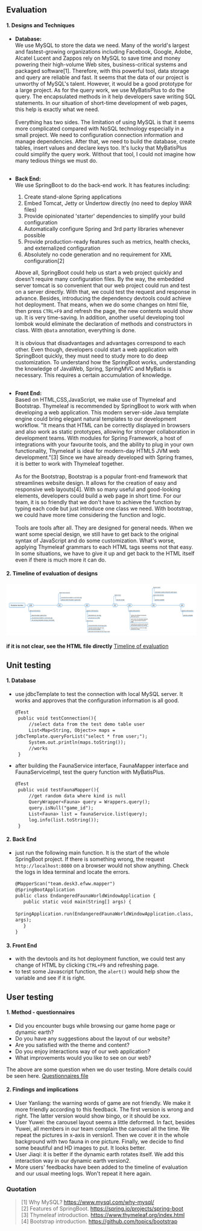 ## Evaluation
#### 1. Designs and Techniques

 - **Database:**    
   We use MySQL to store the data we need. Many of the world's largest and fastest-growing organizations including Facebook, Google, Adobe, Alcatel Lucent and Zappos rely on MySQL to save time and money powering their high-volume Web sites, business-critical systems and packaged software[1].
   Therefore, with this powerful tool, data storage and query are reliable and fast. It seems that the data of our project is unworthy of MySQL's talent. However, it would be a good prototype for a large project. As for the query work, we use MyBatisPlus to do the query. The encapsulated methods in it help developers save writing SQL statements. 
   In our situation of short-time development of web pages, this help is exactly what we need.
   <br/>   
   Everything has two sides. The limitation of using MySQL is that it seems more complicated compared with NoSQL technology especially in a small project. 
   We need to configuration connection information and manage dependencies. After that, we need to build the database, create tables, insert values and declare keys too.
   It's lucky that MyBatisPlus could simplify the query work. Without that tool, I could not imagine how many tedious things we must do.<br/>
   <br/>
 - **Back End:**    
   We use SpringBoot to do the back-end work. It has features including: 
    1) Create stand-alone Spring applications
    2) Embed Tomcat, Jetty or Undertow directly (no need to deploy WAR files)
    3) Provide opinionated 'starter' dependencies to simplify your build configuration
    4) Automatically configure Spring and 3rd party libraries whenever possible
    5) Provide production-ready features such as metrics, health checks, and externalized configuration
    6) Absolutely no code generation and no requirement for XML configuration[2]   
       
   Above all, SpringBoot could help us start a web project quickly and doesn't require many configuration files. By the way, the embedded server tomcat is so convenient that our web project could run and test on a server directly.
   With that, we could test the request and response in advance.
   Besides, introducing the dependency devtools could achieve hot deployment. That means, when we do some changes on html file, then press `CTRL+F9` and refresh the page, the new contents would show up. It is very time-saving.
   In addition, another useful developing tool lombok would eliminate the declaration of methods and constructors in class. With `@Data` annotation, everything is done.<br/>      
   It is obvious that disadvantages and advantages correspond to each other. Even though, developers could start a web application with SpringBoot quickly, they must need to study more to do deep customization. To understand how the SpringBoot works, understanding the knowledge of JavaWeb, Spring, SpringMVC and MyBatis is necessary.
   This requires a certain accumulation of knowledge.  
   <br/>
 - **Front End:**    
   Based on HTML,CSS,JavaScript, we make use of Thymeleaf and Bootstrap. Thymeleaf is recommended by SpringBoot to work with when developing a web application. This modern server-side Java template engine could bring elegant natural templates to our development workflow.
   "It means that HTML can be correctly displayed in browsers and also work as static prototypes, allowing for stronger collaboration in development teams. With modules for Spring Framework, a host of integrations with your favourite tools, and the ability to plug in your own functionality, Thymeleaf is ideal for modern-day HTML5 JVM web development."[3]
   Since we have already developed with Spring frames, it is better to work with Thymeleaf together.   
   <br/>
   As for the Bootstrap, Bootstrap is a popular front-end framework that streamlines website design. It allows for the creation of easy and responsive web layouts[4].
   With so many useful and good-looking elements, developers could build a web page in short time. For our team, it is so friendly that we don't have to achieve the function by typing each code but just introduce one class we need. With bootstrap, we could have more time considering the function and logic.
   <br/>   
   Tools are tools after all. They are designed for general needs. When we want some special design, we still have to get back to the original syntax of JavaScript and do some customization. What's worse, applying Thymeleaf grammars to each HTML tags seems not that easy. In some situations, we have to give it up and get back to the HTML itself even if there is much more it can do. 

#### 2. Timeline of evaluation of designs
<img src="https://github.com/liyao0123/SoftwareEngineering2021Desk3/blob/a52d653086a0bb537fa38148ce3465473a152650/Documentation/pics/timeline.png" ><br/>   
**if it is not clear, see the HTML file directly** [Timeline of evaluation](http://htmlpreview.github.io/?https://github.com/liyao0123/SoftwareEngineering2021Desk3/blob/df6be836a6418bdaf05ebaf5db8318406b8ac8e8/Documentation/html/timeline.html)

## Unit testing
#### 1. Database
 - use jdbcTemplate to test the connection with local MySQL server. It works and approves that the configuration information is all good.
   ````
   @Test
    public void testConnection(){
        //select data from the test demo table user
        List<Map<String, Object>> maps = jdbcTemplate.queryForList("select * from user;");
        System.out.println(maps.toString());
        //works
    }
   ````
 - after building the FaunaService interface, FaunaMapper interface and FaunaServiceImpl, test the query function with MyBatisPlus. 
   ````
   @Test
    public void testFaunaMapper(){
        //get random data where kind is null
        QueryWrapper<Fauna> query = Wrappers.query();
        query.isNull("game_id");
        List<Fauna> list = faunaService.list(query);
        log.info(list.toString());
    }
   ````
   
#### 2. Back End
 - just run the following main function. It is the start of the whole SpringBoot project. If there is something wrong, the request `http://localhost:8080` on a browser would not show anything. Check the logs in Idea terminal and locate the errors.
   ````
   @MapperScan("team.desk3.efww.mapper")
   @SpringBootApplication
   public class EndangeredFaunaWorldWindowApplication {
      public static void main(String[] args) {
         SpringApplication.run(EndangeredFaunaWorldWindowApplication.class, args);
      }
   }
   ````
#### 3. Front End
 - with the devtools and its hot deployment function, we could test any change of HTML by clicking `CTRL+F9` and refreshing page.
 - to test some Javascript function, the `alert()` would help show the variable and see if it is right.

## User testing

#### 1. Method - questionnaires
 - Did you encounter bugs while browsing our game home page or dynamic earth?
 - Do you have any suggestions about the layout of our website?
 - Are you satisfied with the theme and content?
 - Do you enjoy interactions way of our web application?
 - What improvements would you like to see on our web?

The above are some question when we do user testing. More details could be seen here. [Questionnaires file](https://github.com/liyao0123/SoftwareEngineering2021Desk3/blob/5f4c293bfebcdbe7b532e149d697afad6767ab16/Documentation/docs/ques.md)

#### 2. Findings and implications
 - User Yanliang: the warning words of game are not friendly. We make it more friendly according to this feedback. The first version is wrong and right. The latter version would show bingo, or it should be xxx.
 - User Yuwei: the carousel layout seems a little deformed. In fact, besides Yuwei, all members in our team complain the carousel all the time. We repeat the pictures in x-axis in version1. Then we cover it in the whole background with two fauna in one picture. Finally, we decide to find some beautiful and HD images to put. It looks better.
 - User Jiaqi: it is better if the dynamic earth rotates itself. We add this interaction way in our dynamic earth version2.
 - More users' feedbacks have been added to the timeline of evaluation and our usual meeting logs. Won't repeat it here again.

### Quotation
 > [1] Why MySQL? https://www.mysql.com/why-mysql/   
 > [2] Features of SpringBoot. https://spring.io/projects/spring-boot   
 > [3] Thymeleaf introduction. https://www.thymeleaf.org/index.html   
 > [4] Bootstrap introduction. https://github.com/topics/bootstrap   

